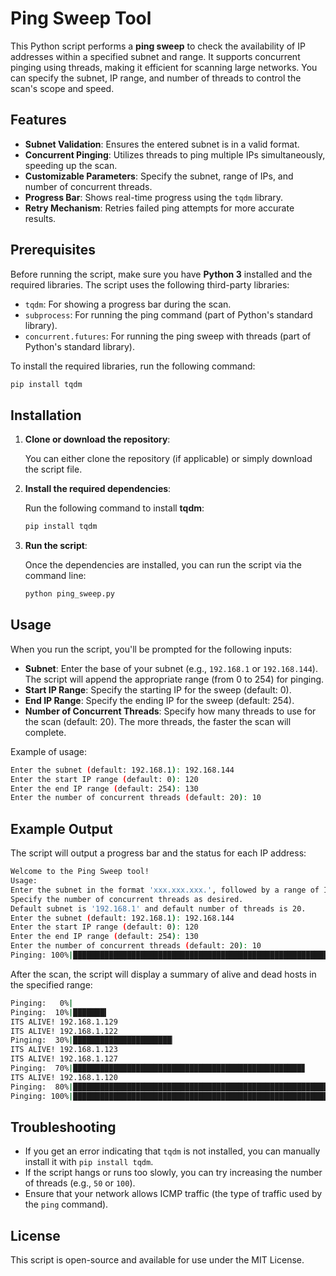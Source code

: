# Ping Sweep Tool

This Python script performs a **ping sweep** to check the availability of IP addresses within a specified subnet and range. It supports concurrent pinging using threads, making it efficient for scanning large networks. You can specify the subnet, IP range, and number of threads to control the scan's scope and speed.

## Features
- **Subnet Validation**: Ensures the entered subnet is in a valid format.
- **Concurrent Pinging**: Utilizes threads to ping multiple IPs simultaneously, speeding up the scan.
- **Customizable Parameters**: Specify the subnet, range of IPs, and number of concurrent threads.
- **Progress Bar**: Shows real-time progress using the `tqdm` library.
- **Retry Mechanism**: Retries failed ping attempts for more accurate results.

## Prerequisites

Before running the script, make sure you have **Python 3** installed and the required libraries. The script uses the following third-party libraries:

- `tqdm`: For showing a progress bar during the scan.
- `subprocess`: For running the ping command (part of Python's standard library).
- `concurrent.futures`: For running the ping sweep with threads (part of Python's standard library).

To install the required libraries, run the following command:

```bash
pip install tqdm
```

## Installation

1. **Clone or download the repository**:

   You can either clone the repository (if applicable) or simply download the script file.

2. **Install the required dependencies**:

   Run the following command to install **tqdm**:
   ```bash
   pip install tqdm
   ```

3. **Run the script**:

   Once the dependencies are installed, you can run the script via the command line:

   ```bash
   python ping_sweep.py
   ```

## Usage

When you run the script, you'll be prompted for the following inputs:

- **Subnet**: Enter the base of your subnet (e.g., `192.168.1` or `192.168.144`). The script will append the appropriate range (from 0 to 254) for pinging.
- **Start IP Range**: Specify the starting IP for the sweep (default: 0).
- **End IP Range**: Specify the ending IP for the sweep (default: 254).
- **Number of Concurrent Threads**: Specify how many threads to use for the scan (default: 20). The more threads, the faster the scan will complete.

Example of usage:

```bash
Enter the subnet (default: 192.168.1): 192.168.144
Enter the start IP range (default: 0): 120
Enter the end IP range (default: 254): 130
Enter the number of concurrent threads (default: 20): 10
```

## Example Output

The script will output a progress bar and the status for each IP address:

```bash
Welcome to the Ping Sweep tool!
Usage:
Enter the subnet in the format 'xxx.xxx.xxx.', followed by a range of IPs (0-254).
Specify the number of concurrent threads as desired.
Default subnet is '192.168.1' and default number of threads is 20.
Enter the subnet (default: 192.168.1): 192.168.144
Enter the start IP range (default: 0): 120
Enter the end IP range (default: 254): 130
Enter the number of concurrent threads (default: 20): 10
Pinging: 100%|█████████████████████████████████████████████████████████████████████████| 10/10 [00:10<00:00,  1.01s/IP]
```

After the scan, the script will display a summary of alive and dead hosts in the specified range:

```bash
Pinging:   0%|                                                                                  | 0/10 [00:00<?, ?IP/s]ITS ALIVE! 192.168.1.126
Pinging:  10%|███████▍                                                                  | 1/10 [00:01<00:09,  1.02s/IP]ITS ALIVE! 192.168.1.125
ITS ALIVE! 192.168.1.129
ITS ALIVE! 192.168.1.122
Pinging:  30%|██████████████████████▏                                                   | 3/10 [00:04<00:10,  1.44s/IP]ITS ALIVE! 192.168.1.128
ITS ALIVE! 192.168.1.123
ITS ALIVE! 192.168.1.127
Pinging:  70%|███████████████████████████████████████████████████▊                      | 7/10 [00:04<00:01,  1.83IP/s]ITS ALIVE! 192.168.1.124
ITS ALIVE! 192.168.1.120
Pinging:  80%|███████████████████████████████████████████████████████████▏              | 8/10 [00:10<00:03,  1.50s/IP]ITS ALIVE! 192.168.1.121
Pinging: 100%|█████████████████████████████████████████████████████████████████████████| 10/10 [00:10<00:00,  1.01s/IP]
```

## Troubleshooting

- If you get an error indicating that `tqdm` is not installed, you can manually install it with `pip install tqdm`.
- If the script hangs or runs too slowly, you can try increasing the number of threads (e.g., `50` or `100`).
- Ensure that your network allows ICMP traffic (the type of traffic used by the `ping` command).

## License

This script is open-source and available for use under the MIT License.

